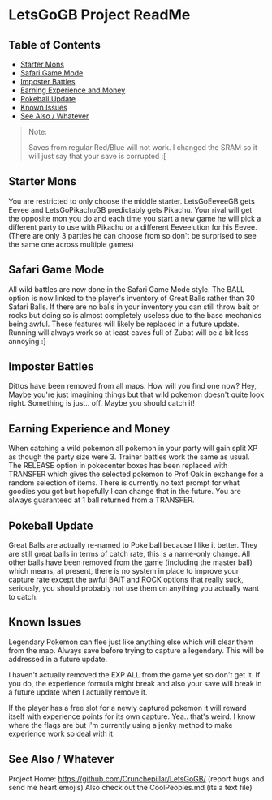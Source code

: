 # LetsGoGB Project ReadMe

## Table of Contents
* [Starter Mons](#Starter-Mons)
* [Safari Game Mode](#Safari-Game-Mode)
* [Imposter Battles](#Imposter-Battles)
* [Earning Experience and Money](#Earning-Experience-and-Money)
* [Pokeball Update](#Pokeball-Update)
* [Known Issues](#Known-Issues)
* [See Also / Whatever](#See-Also--Whatever)

>Note:
>
>Saves from regular Red/Blue will not work. I changed the SRAM so it will just say that your save is corrupted :[  


## Starter Mons
You are restricted to only choose the middle starter. LetsGoEeveeGB gets Eevee and
LetsGoPikachuGB predictably gets Pikachu. Your rival will get the opposite mon you
do and each time you start a new game he will pick a different party to use with
Pikachu or a different Eeveelution for his Eevee. (There are only 3 parties he can
choose from so don't be surprised to see the same one across multiple games)

## Safari Game Mode
All wild battles are now done in the Safari Game Mode style. The BALL option is now
linked to the player's inventory of Great Balls rather than 30 Safari Balls. If there
are no balls in your inventory you can still throw bait or rocks but doing so is
almost completely useless due to the base mechanics being awful. These features will
likely be replaced in a future update. Running will always work so at least caves
full of Zubat will be a bit less annoying :]

## Imposter Battles
Dittos have been removed from all maps. How will you find one now? Hey, Maybe you're
just imagining things but that wild pokemon doesn't quite look right. Something is 
just.. off. Maybe you should catch it!

## Earning Experience and Money
When catching a wild pokemon all pokemon in your party will gain split XP as though
the party size were 3. Trainer battles work the same as usual. The RELEASE option
in pokecenter boxes has been replaced with TRANSFER which gives the selected pokemon
to Prof Oak in exchange for a random selection of items. There is currently no text
prompt for what goodies you got but hopefully I can change that in the future. You
are always guaranteed at 1 ball returned from a TRANSFER.

## Pokeball Update
Great Balls are actually re-named to Poke ball because I like it better. They are still
great balls in terms of catch rate, this is a name-only change. All other balls have
been removed from the game (including the master ball) which means, at present, there
is no system in place to improve your capture rate except the awful BAIT and ROCK
options that really suck, seriously, you should probably not use them on anything you
actually want to catch. 

## Known Issues
Legendary Pokemon can flee just like anything else which will clear them from the map.
Always save before trying to capture a legendary. This will be addressed in a future
update.

I haven't actually removed the EXP ALL from the game yet so don't get it. If you do,
the experience formula might break and also your save will break in a future update
when I actually remove it.

If the player has a free slot for a newly captured pokemon it will reward itself with
experience points for its own capture. Yea.. that's weird. I know where the flags are
but I'm currently using a jenky method to make experience work so deal with it.

## See Also / Whatever
Project Home: https://github.com/Crunchepillar/LetsGoGB/ (report bugs and send me heart emojis)
Also check out the CoolPeoples.md (its a text file)